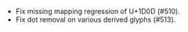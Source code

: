  * Fix missing mapping regression of U+1D0D (#510).
 * Fix dot removal on various derived glyphs (#513).